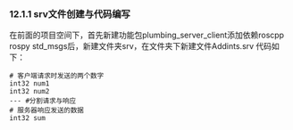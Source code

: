 ### 12.1.1 srv文件创建与代码编写
在前面的项目空间下，首先新建功能包plumbing_server_client添加依赖roscpp rospy std_msgs后，新建文件夹srv，在文件夹下新建文件Addints.srv
代码如下：

    # 客户端请求时发送的两个数字
    int32 num1
    int32 num2
    --- #分割请求与响应
    # 服务器响应发送的数据
    int32 sum